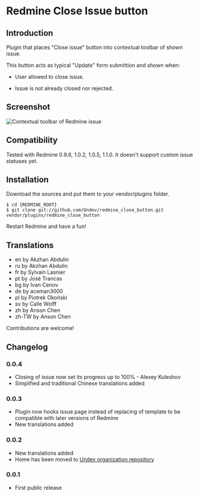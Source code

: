 # Redmine Close Issue button

## Introduction

Plugin that places "Close issue" button into contextual toolbar of shown issue.

This button acts as typical "Update" form submittion and shown when:

 * User allowed to close issue.

 * Issue is not already closed nor rejected.

## Screenshot

![Contextual toolbar of Redmine issue](https://github.com/Undev/redmine_close_button/raw/master/screenshot.png "Contextual toolbar of Redmine issue")

## Compatibility

Tested with Redmine 0.9.6, 1.0.2, 1.0.5, 1.1.0. It doesn't support custom issue statuses yet.

## Installation

Download the sources and put them to your vendor/plugins folder.

    $ cd {REDMINE_ROOT}
    $ git clone git://github.com/Undev/redmine_close_button.git vendor/plugins/redmine_close_button

Restart Redmine and have a fun!

## Translations

- en    by Akzhan Abdulin
- ru    by Akzhan Abdulin
- fr    by Sylvain Lasnier
- pt    by José Trancas
- bg    by Ivan Cenov
- de    by aceman3000
- pl    by Piotrek Okoński
- sv    by Calle Wolff
- zh    by Anson Chen
- zh-TW by Anson Chen

Contributions are welcome!

## Changelog

### 0.0.4

- Closing of issue now set its progress up to 100% - Alexey Kuleshov
- Simplified and traditional Chinese translations added

### 0.0.3

- Plugin now hooks issue page instead of replacing of template to be compatible with later versions of Redmine
- New translations added

### 0.0.2

- New translations added
- Home has been moved to [Undev organization repository](https://github.com/Undev/redmine_close_button)

### 0.0.1

- First public release

